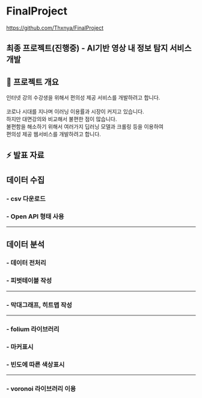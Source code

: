 # FinalProject

https://github.com/Thxnya/FinalProject

## 최종 프로젝트(진행중) - AI기반 영상 내 정보 탐지 서비스 개발



📰 프로젝트 개요<br/>
---
인터넷 강의 수강생을 위해서 편의성 제공 서비스를 개발하려고 합니다.<br/>
<br/>
코로나 시대를 지나며 이러닝 이용률과 시장이 커지고 있습니다.<br/>
하지만 대면강의와 비교해서 불편한 점이 많습니다.<br/>
불편함을 해소하기 위해서 여러가지 딥러닝 모델과 크롤링 등을 이용하여<br/>
편의성 제공 웹서비스를 개발하려고 합니다.<br/>



⚡ 발표 자료<br/>
---
## 데이터 수집
###  - csv 다운로드
###  - Open API 형태 사용


---

## 데이터 분석
###  - 데이터 전처리
###  - 피벗테이블 작성


---

###  - 막대그래프, 히트맵 작성


---

###  - folium 라이브러리
###    - 마커표시
###    - 빈도에 따른 색상표시


---

###  - voronoi 라이브러리 이용

